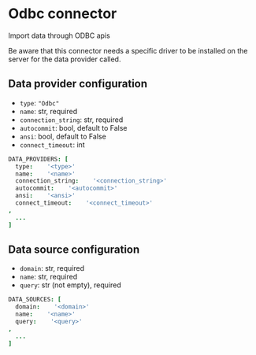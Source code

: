 # Odbc connector

Import data through ODBC apis

Be aware that this connector needs a specific driver to be installed on the server for the data provider called.

## Data provider configuration

* `type`: `"Odbc"`
* `name`: str, required
* `connection_string`: str, required
* `autocommit`: bool, default to False
* `ansi`: bool, default to False
* `connect_timeout`: int

```coffee
DATA_PROVIDERS: [
  type:    '<type>'
  name:    '<name>'
  connection_string:    '<connection_string>'
  autocommit:    '<autocommit>'
  ansi:    '<ansi>'
  connect_timeout:    '<connect_timeout>'
,
  ...
]
```


## Data source configuration

* `domain`: str, required
* `name`: str, required
* `query`: str (not empty), required

```coffee
DATA_SOURCES: [
  domain:    '<domain>'
  name:    '<name>'
  query:    '<query>'
,
  ...
]
```
